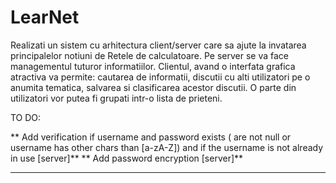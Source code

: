 # LearNet

Realizati un sistem cu arhitectura client/server care sa ajute la invatarea principalelor notiuni de Retele de calculatoare. Pe server se va face managementul tuturor informatiilor. Clientul, avand o interfata grafica atractiva va permite: cautarea de informatii, discutii cu alti utilizatori pe o anumita tematica, salvarea si clasificarea acestor discutii. O parte din utilizatori vor putea fi grupati intr-o lista de prieteni.

TO DO:

** Add verification if username and password exists ( are not null or username has other chars than [a-zA-Z]) and if the username is not already in use \[server\]**
** Add password encryption \[server\]**
** **